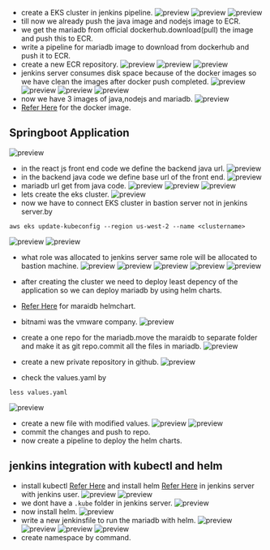 * create a EKS cluster in jenkins pipeline.
  ![preview](./images/jin110.png)
  ![preview](./images/jin111.png)
  ![preview](./images/jin112.png)
* till now we already push the java image and nodejs image to ECR.
* we get the mariadb from official dockerhub.download(pull) the image and push this to ECR.
* write a pipeline for mariadb image to download from dockerhub and push it to ECR.
* create a new ECR repository.
![preview](./images/jin113.png)
![preview](./images/jin114.png)
![preview](./images/jin115.png)
* jenkins server consumes disk space because of the docker images so we have clean the images after docker push completed.
  ![preview](./images/jin116.png)
  ![preview](./images/jin117.png)
  ![preview](./images/jin118.png)
  ![preview](./images/jin119.png)
* now we have 3 images of java,nodejs and mariadb.
 ![preview](./images/jin120.png)
 * [Refer Here](https://hub.docker.com/_/mariadb) for the docker image.
  
## Springboot Application

![preview](./images/jin121.png)
* in the react js front end code we define the backend  java url.
  ![preview](./images/jin122.png)
* in the backend java code we define base url of the front end.
  ![preview](./images/jin123.png)
* mariadb url get from java code.
  ![preview](./images/jin124.png)
  ![preview](./images/jin125.png)
  ![preview](./images/jin126.png)
* lets create the eks cluster.
![preview](./images/jin127.png)
* now we have to connect EKS cluster in bastion server not in jenkins server.by
```
aws eks update-kubeconfig --region us-west-2 --name <clustername>
```
![preview](./images/jin128.png)
![preview](./images/jin129.png)
* what role was allocated to jenkins server same role will be allocated to bastion machine.
  ![preview](./images/jin130.png)
  ![preview](./images/jin131.png)
  ![preview](./images/jin132.png)
  ![preview](./images/jin133.png)
  ![preview](./images/jin134.png)
* after creating the cluster we need to deploy least depency of the application so we can deploy mariadb by using helm charts.
* [Refer Here](https://github.com/bitnami/charts/blob/main/bitnami/mariadb/README.md) for maraidb helmchart.
* bitnami was the vmware company.
![preview](./images/jin135.png)

* create a one repo for the mariadb.move the maraidb to separate folder and make it as git repo.commit all the files in mariadb.
![preview](./images/jin136.png)
* create a new private repository in github.
  ![preview](./images/jin137.png)
* check the values.yaml by
```
less values.yaml
```
![preview](./images/jin138.png)

* create a new file with modified values.
  ![preview](./images/jin139.png)
  ![preview](./images/jin140.png)
* commit the changes and push to repo.
* now create a pipeline to deploy the helm charts.
## jenkins integration with kubectl and helm

* install kubectl [Refer Here](https://docs.aws.amazon.com/eks/latest/userguide/install-kubectl.html) and install helm [Refer Here](https://docs.aws.amazon.com/eks/latest/userguide/helm.html) in jenkins server with jenkins user.
![preview](./images/jin141.png)
![preview](./images/jin142.png)
* we dont have a `.kube` folder in jenkins server.
  ![preview](./images/jin143.png)
* now install helm.
  ![preview](./images/jin144.png)
* write a new jenkinsfile to run the mariadb with helm.
  ![preview](./images/jin145.png)
  ![preview](./images/jin146.png)
  ![preview](./images/jin147.png)
  ![preview](./images/jin148.png)
* create namespace by command.
